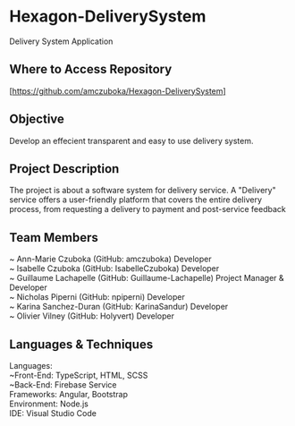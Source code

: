 # Hexagon-DeliverySystem
Delivery System Application

## Where to Access Repository

[https://github.com/amczuboka/Hexagon-DeliverySystem]

## Objective

Develop an effecient transparent and easy to use delivery system.

## Project Description

The project is about a software system for delivery service. A "Delivery" service offers a user-friendly platform that covers the entire delivery process, from requesting a delivery to payment and post-service feedback

## Team Members

~ Ann-Marie Czuboka (GitHub: amczuboka) Developer <br />
~ Isabelle Czuboka (GitHub: IsabelleCzuboka) Developer <br />
~ Guillaume Lachapelle (GitHub: Guillaume-Lachapelle) Project Manager & Developer <br />
~ Nicholas Piperni (GitHub: npiperni) Developer <br />
~ Karina Sanchez-Duran (GitHub: KarinaSandur) Developer <br />
~ Olivier Vilney (GitHub: Holyvert) Developer 

## Languages & Techniques

Languages: <br />
    ~Front-End: TypeScript, HTML, SCSS <br />
    ~Back-End: Firebase Service <br />
Frameworks: Angular, Bootstrap <br />
Environment: Node.js <br />
IDE: Visual Studio Code <br />
